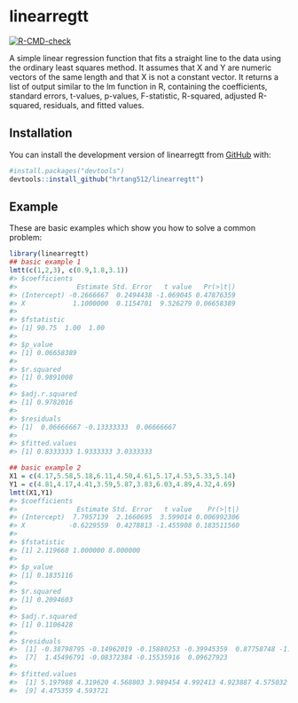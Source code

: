 
<!-- README.md is generated from README.Rmd. Please edit that file -->

# linearregtt

<!-- badges: start -->

[![R-CMD-check](https://github.com/hrtang512/linearregtt/actions/workflows/R-CMD-check.yaml/badge.svg)](https://github.com/hrtang512/linearregtt/actions/workflows/R-CMD-check.yaml)
<!-- badges: end -->

A simple linear regression function that fits a straight line to the
data using the ordinary least squares method. It assumes that X and Y
are numeric vectors of the same length and that X is not a constant
vector. It returns a list of output similar to the lm function in R,
containing the coefficients, standard errors, t-values, p-values,
F-statistic, R-squared, adjusted R-squared, residuals, and fitted
values.

## Installation

You can install the development version of linearregtt from
[GitHub](https://github.com/) with:

``` r
#install.packages("devtools")
devtools::install_github("hrtang512/linearregtt")
```

## Example

These are basic examples which show you how to solve a common problem:

``` r
library(linearregtt)
## basic example 1
lmtt(c(1,2,3), c(0.9,1.8,3.1))
#> $coefficients
#>               Estimate Std. Error   t value   Pr(>|t|)
#> (Intercept) -0.2666667  0.2494438 -1.069045 0.47876359
#> X            1.1000000  0.1154701  9.526279 0.06658389
#> 
#> $fstatistic
#> [1] 90.75  1.00  1.00
#> 
#> $p_value
#> [1] 0.06658389
#> 
#> $r.squared
#> [1] 0.9891008
#> 
#> $adj.r.squared
#> [1] 0.9782016
#> 
#> $residuals
#> [1]  0.06666667 -0.13333333  0.06666667
#> 
#> $fitted.values
#> [1] 0.8333333 1.9333333 3.0333333

## basic example 2
X1 = c(4.17,5.58,5.18,6.11,4.50,4.61,5.17,4.53,5.33,5.14)
Y1 = c(4.81,4.17,4.41,3.59,5.87,3.83,6.03,4.89,4.32,4.69)
lmtt(X1,Y1)
#> $coefficients
#>               Estimate Std. Error   t value    Pr(>|t|)
#> (Intercept)  7.7957139  2.1660695  3.599014 0.006992306
#> X           -0.6229559  0.4278813 -1.455908 0.183511560
#> 
#> $fstatistic
#> [1] 2.119668 1.000000 8.000000
#> 
#> $p_value
#> [1] 0.1835116
#> 
#> $r.squared
#> [1] 0.2094603
#> 
#> $adj.r.squared
#> [1] 0.1106428
#> 
#> $residuals
#>  [1] -0.38798795 -0.14962019 -0.15880253 -0.39945359  0.87758748 -1.09388737
#>  [7]  1.45496791 -0.08372384 -0.15535916  0.09627923
#> 
#> $fitted.values
#>  [1] 5.197988 4.319620 4.568803 3.989454 4.992413 4.923887 4.575032 4.973724
#>  [9] 4.475359 4.593721
```
